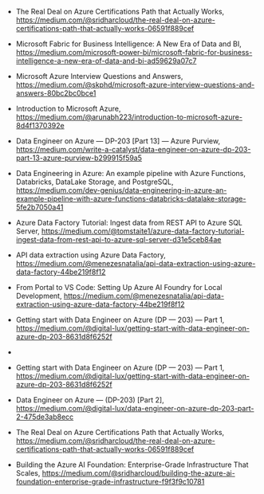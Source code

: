 

- The Real Deal on Azure Certifications Path that Actually Works, https://medium.com/@sridharcloud/the-real-deal-on-azure-certifications-path-that-actually-works-06591f889cef

- Microsoft Fabric for Business Intelligence: A New Era of Data and BI, https://medium.com/microsoft-power-bi/microsoft-fabric-for-business-intelligence-a-new-era-of-data-and-bi-ad59629a07c7
- Microsoft Azure Interview Questions and Answers, https://medium.com/@skphd/microsoft-azure-interview-questions-and-answers-80bc2bc0bce1
- Introduction to Microsoft Azure, https://medium.com/@arunabh223/introduction-to-microsoft-azure-8d4f1370392e
- Data Engineer on Azure — DP-203 [Part 13] — Azure Purview, https://medium.com/write-a-catalyst/data-engineer-on-azure-dp-203-part-13-azure-purview-b299915f59a5
- Data Engineering in Azure: An example pipeline with Azure Functions, Databricks, DataLake Storage, and PostgreSQL, https://medium.com/dev-genius/data-engineering-in-azure-an-example-pipeline-with-azure-functions-databricks-datalake-storage-5fe2b7050a41
- Azure Data Factory Tutorial: Ingest data from REST API to Azure SQL Server, https://medium.com/@tomstaite1/azure-data-factory-tutorial-ingest-data-from-rest-api-to-azure-sql-server-d31e5ceb84ae
- API data extraction using Azure Data Factory, https://medium.com/@menezesnatalia/api-data-extraction-using-azure-data-factory-44be219f8f12
- From Portal to VS Code: Setting Up Azure AI Foundry for Local Development, https://medium.com/@menezesnatalia/api-data-extraction-using-azure-data-factory-44be219f8f12
- Getting start with Data Engineer on Azure (DP — 203) — Part 1, https://medium.com/@digital-lux/getting-start-with-data-engineer-on-azure-dp-203-8631d8f6252f
- 


- Getting start with Data Engineer on Azure (DP — 203) — Part 1, https://medium.com/@digital-lux/getting-start-with-data-engineer-on-azure-dp-203-8631d8f6252f
- Data Engineer on Azure — (DP-203) [Part 2], https://medium.com/@digital-lux/data-engineer-on-azure-dp-203-part-2-475de3ab8ecc
- The Real Deal on Azure Certifications Path that Actually Works, https://medium.com/@sridharcloud/the-real-deal-on-azure-certifications-path-that-actually-works-06591f889cef


- Building the Azure AI Foundation: Enterprise-Grade Infrastructure That Scales, https://medium.com/@sridharcloud/building-the-azure-ai-foundation-enterprise-grade-infrastructure-f9f3f9c10781
